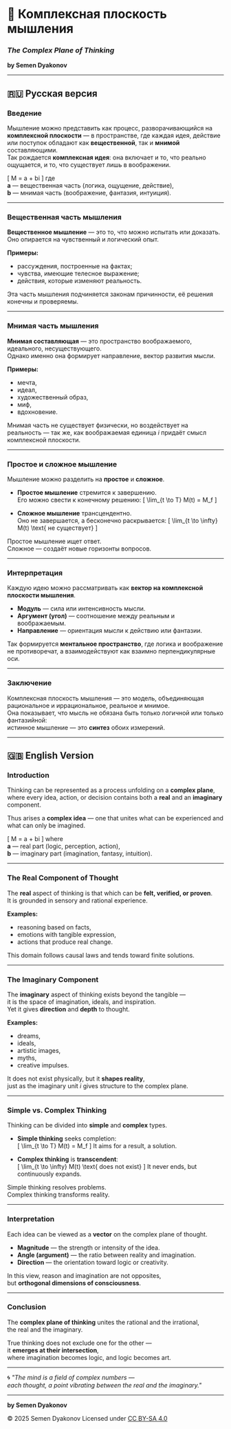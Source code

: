 # 🧠 Комплексная плоскость мышления  
### *The Complex Plane of Thinking*  
**by Semen Dyakonov**

---

## 🇷🇺 Русская версия

### Введение
Мышление можно представить как процесс, разворачивающийся на **комплексной плоскости** — в пространстве, где каждая идея, действие или поступок обладают как **вещественной**, так и **мнимой** составляющими.  
Так рождается **комплексная идея**: она включает и то, что реально ощущается, и то, что существует лишь в воображении.

\[
M = a + bi
\]
где  
**a** — вещественная часть (логика, ощущение, действие),  
**b** — мнимая часть (воображение, фантазия, интуиция).

---

### Вещественная часть мышления
**Вещественное мышление** — это то, что можно испытать или доказать.  
Оно опирается на чувственный и логический опыт.  

**Примеры:**
- рассуждения, построенные на фактах;  
- чувства, имеющие телесное выражение;  
- действия, которые изменяют реальность.

Эта часть мышления подчиняется законам причинности, её решения конечны и проверяемы.

---

### Мнимая часть мышления
**Мнимая составляющая** — это пространство воображаемого, идеального, несуществующего.  
Однако именно она формирует направление, вектор развития мысли.

**Примеры:**
- мечта,  
- идеал,  
- художественный образ,  
- миф,  
- вдохновение.

Мнимая часть не существует физически, но воздействует на реальность — так же, как воображаемая единица *i* придаёт смысл комплексной плоскости.

---

### Простое и сложное мышление
Мышление можно разделить на **простое** и **сложное**.

- **Простое мышление** стремится к завершению.  
  Его можно свести к конечному решению:
  \[
  \lim_{t \to T} M(t) = M_f
  \]

- **Сложное мышление** трансцендентно.  
  Оно не завершается, а бесконечно раскрывается:
  \[
  \lim_{t \to \infty} M(t) \text{ не существует}
  \]

Простое мышление ищет ответ.  
Сложное — создаёт новые горизонты вопросов.

---

### Интерпретация
Каждую идею можно рассматривать как **вектор на комплексной плоскости мышления**.  

- **Модуль** — сила или интенсивность мысли.  
- **Аргумент (угол)** — соотношение между реальным и воображаемым.  
- **Направление** — ориентация мысли к действию или фантазии.  

Так формируется **ментальное пространство**, где логика и воображение не противоречат, а взаимодействуют как взаимно перпендикулярные оси.

---

### Заключение
Комплексная плоскость мышления — это модель, объединяющая рациональное и иррациональное, реальное и мнимое.  
Она показывает, что мысль не обязана быть только логичной или только фантазийной:  
истинное мышление — это **синтез** обоих измерений.

---

## 🇬🇧 English Version

### Introduction
Thinking can be represented as a process unfolding on a **complex plane**,  
where every idea, action, or decision contains both a **real** and an **imaginary** component.  

Thus arises a **complex idea** — one that unites what can be experienced and what can only be imagined.

\[
M = a + bi
\]
where  
**a** — real part (logic, perception, action),  
**b** — imaginary part (imagination, fantasy, intuition).

---

### The Real Component of Thought
The **real** aspect of thinking is that which can be **felt, verified, or proven**.  
It is grounded in sensory and rational experience.

**Examples:**
- reasoning based on facts,  
- emotions with tangible expression,  
- actions that produce real change.

This domain follows causal laws and tends toward finite solutions.

---

### The Imaginary Component
The **imaginary** aspect of thinking exists beyond the tangible —  
it is the space of imagination, ideals, and inspiration.  
Yet it gives **direction** and **depth** to thought.

**Examples:**
- dreams,  
- ideals,  
- artistic images,  
- myths,  
- creative impulses.

It does not exist physically, but it **shapes reality**,  
just as the imaginary unit *i* gives structure to the complex plane.

---

### Simple vs. Complex Thinking
Thinking can be divided into **simple** and **complex** types.

- **Simple thinking** seeks completion:  
  \[
  \lim_{t \to T} M(t) = M_f
  \]
  It aims for a result, a solution.

- **Complex thinking** is **transcendent**:  
  \[
  \lim_{t \to \infty} M(t) \text{ does not exist}
  \]
  It never ends, but continuously expands.

Simple thinking resolves problems.  
Complex thinking transforms reality.

---

### Interpretation
Each idea can be viewed as a **vector** on the complex plane of thought.

- **Magnitude** — the strength or intensity of the idea.  
- **Angle (argument)** — the ratio between reality and imagination.  
- **Direction** — the orientation toward logic or creativity.  

In this view, reason and imagination are not opposites,  
but **orthogonal dimensions of consciousness**.

---

### Conclusion
The **complex plane of thinking** unites the rational and the irrational,  
the real and the imaginary.  

True thinking does not exclude one for the other —  
it **emerges at their intersection**,  
where imagination becomes logic, and logic becomes art.

---

🌀 *"The mind is a field of complex numbers —  
each thought, a point vibrating between the real and the imaginary."*

---

**by Semen Dyakonov**

© 2025 Semen Dyakonov
Licensed under [CC BY-SA 4.0](https://creativecommons.org/licenses/by-sa/4.0/)
